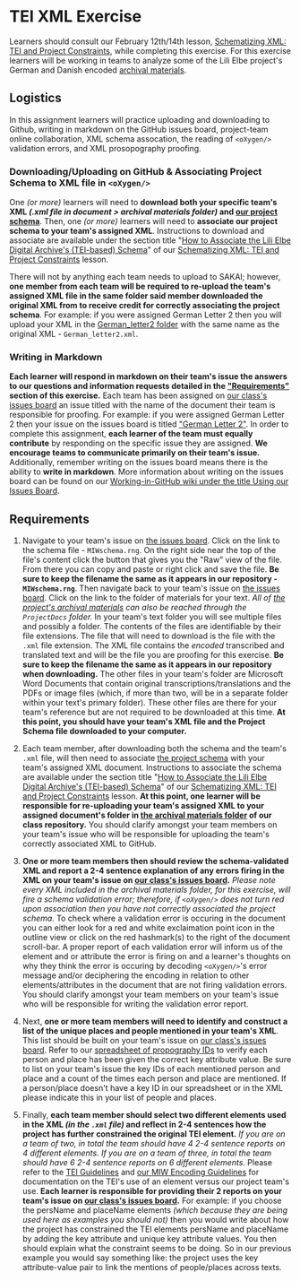 # TEI XML Exercise  
  
Learners should consult our February 12th/14th lesson, [Schematizing XML: TEI and Project Constraints](https://github.com/RJP43/LiliElbe_EngagedLearners/wiki/Schematizing-XML:-TEI-and-Project-Constraints), while completing this exercise. For this exercise learners will be working in teams to analyze some of the Lili Elbe project's German and Danish encoded [archival materials](https://github.com/RJP43/LiliElbe_EngagedLearners/tree/master/ProjectDocs/archivalMaterials).   
  
## Logistics  
  In this assignment learners will practice uploading and downloading to Github, writing in markdown on the GitHub issues board, project-team online collaboration, XML schema assocation, the reading of `<oXygen/>` validation errors, and XML prosopography proofing.   
    
### Downloading/Uploading on GitHub & Associating Project Schema to XML file in `<oXygen/>`  
One *(or more)* learners will need to **download both your specific team's XML *(.xml file in document > archival materials folder)* and [our project schema](https://github.com/RJP43/LiliElbe_EngagedLearners/blob/master/WIKIandREADMEmaterials/MIWschema.rng)**. Then, one *(or more)* learners will need to **associate our project schema to your team's assigned XML**. Instructions to download and associate are available under the section title "[How to Associate the Lili Elbe Digital Archive's (TEI-based) Schema](https://github.com/RJP43/LiliElbe_EngagedLearners/wiki/Schematizing-XML:-TEI-and-Project-Constraints#how-to-associate-the-lili-elbe-digital-archives-tei-based-schema)" of our [Schematizing XML: TEI and Project Constraints](https://github.com/RJP43/LiliElbe_EngagedLearners/wiki/Schematizing-XML:-TEI-and-Project-Constraints) lesson.      
  
There will not by anything each team needs to upload to SAKAI; however, **one member from each team will be required to re-upload the team's assigned XML file in the same folder said member downloaded the original XML from to receive credit for correctly associating the project schema**. For example: if you were assigned German Letter 2 then you will upload your XML in the [German_letter2 folder](https://github.com/RJP43/LiliElbe_EngagedLearners/tree/master/ProjectDocs/archivalMaterials/German_archive/German_letter2) with the same name as the original XML - `German_letter2.xml`.  
  
### Writing in Markdown
**Each learner will respond in markdown on their team's issue the answers to our questions and information requests detailed in the ["Requirements"](https://github.com/RJP43/LiliElbe_EngagedLearners/blob/master/Exercises/TEIxml_exercise.md#requirements) section of this exercise.** Each team has been assigned on [our class's issues board](https://github.com/RJP43/LiliElbe_EngagedLearners/issues) an issue titled with the name of the document their team is responsible for proofing. For example: if you were assigned German Letter 2 then your issue on the issues board is titled ["German Letter 2"](https://github.com/RJP43/LiliElbe_EngagedLearners/issues/9). In order to complete this assignment, **each learner of the team must equally contribute** by responding on the specific issue they are assigned. **We encourage teams to communicate primarily on their team's issue.** Additionally, remember writing on the issues board means there is the ability to **write in markdown**. More information about writing on the issues board can be found on our [Working-in-GitHub wiki under the title Using our Issues Board](https://github.com/RJP43/LiliElbe_EngagedLearners/wiki/Working-in-GitHub#using-our-issues-board).         
    
## Requirements   
1. Navigate to your team's issue on [the issues board](https://github.com/RJP43/LiliElbe_EngagedLearners/issues). Click on the link to the schema file - `MIWschema.rng`. On the right side near the top of the file's content click the button that gives you the "Raw" view of the file. From there you can copy and paste or right click and save the file. **Be sure to keep the filename the same as it appears in our repository - `MIWschema.rng`**. Then navigate back to your team's issue on [the issues board](https://github.com/RJP43/LiliElbe_EngagedLearners/issues). Click on the link to the folder of materials for your text. *All of [the project's archival materials](https://github.com/RJP43/LiliElbe_EngagedLearners/tree/master/ProjectDocs/archivalMaterials) can also be reached through the `ProjectDocs` folder.* In your team's text folder you will see multiple files and possibly a folder. The contents of the files are identifiable by their file extensions. The file that will need to download is the file with the `.xml` file extension. The XML file contains the *encoded* transcribed and translated text and will be the file you are proofing for this exercise. **Be sure to keep the filename the same as it appears in our repository when downloading.** The other files in your team's folder are Microsoft Word Documents that contain original transcriptions/translations and the PDFs or image files (which, if more than two, will be in a separate folder within your text's primary folder). These other files are there for your team's reference but are not required to be downloaded at this time. **At this point, you should have your team's XML file and the Project Schema file downloaded to your computer.**  
  
2. Each team member, after downloading both the schema and the team's `.xml` file, will then need to associate [the project schema](https://github.com/RJP43/LiliElbe_EngagedLearners/blob/master/WIKIandREADMEmaterials/MIWschema.rng) with your team's assigned XML document. Instructions to associate the schema are available under the section title "[How to Associate the Lili Elbe Digital Archive's (TEI-based) Schema](https://github.com/RJP43/LiliElbe_EngagedLearners/wiki/Schematizing-XML:-TEI-and-Project-Constraints#how-to-associate-the-lili-elbe-digital-archives-tei-based-schema)" of our [Schematizing XML: TEI and Project Constraints](https://github.com/RJP43/LiliElbe_EngagedLearners/wiki/Schematizing-XML:-TEI-and-Project-Constraints) lesson.  **At this point, one learner will be responsible for re-uploading your team's assigned XML to your assigned document's folder in [the archival materials folder](https://github.com/RJP43/LiliElbe_EngagedLearners/tree/master/ProjectDocs/archivalMaterials) of our class repository.**  You should clarify amongst your team members on your team's issue who will be responsible for uploading the team's correctly associated XML to GitHub.    

3. **One or more team members then should review the schema-validated XML and report a 2-4 sentence explanation of any errors firing in the XML on your team's issue on [our class's issues board](https://github.com/RJP43/LiliElbe_EngagedLearners/issues).** *Please note every XML included in the archival materials folder, for this exercise, will fire a schema validation error; therefore, if `<oXygen/>` does not turn red upon association then you have not correctly associated the project schema.*  To check where a validation error is occuring in the document you can either look for a red and white exclaimation point icon in the outline view or click on the red hashmark(s) to the right of the document scroll-bar.  A proper report of each validation error will inform us of the element and or attribute the error is firing on and a learner's thoughts on why they think the error is occuring by decoding `<oXygen/>`'s error message and/or deciphering the encoding in relation to other elements/attributes in the document that are not firing validation errors.  You should clarify amongst your team members on your team's issue who will be responsible for writing the validation error report.       
    
4. Next, **one or more team members will need to identify and construct a list of the unique places and people mentioned in your team's XML**. This list should be built on your team's issue on [our class's issues board](https://github.com/RJP43/LiliElbe_EngagedLearners/issues). Refer to our [spreadsheet of propography IDs](https://docs.google.com/spreadsheets/d/1TGp-RpKQi7rLHhdZTs4Vr6Ft91kPipfBwQR_7ii9bng/edit?usp=sharing) to verify each person and place has been given the correct key attribute value. Be sure to list on your team's issue the key IDs of each mentioned person and place and a count of the times each person and place are mentioned. If a person/place doesn't have a key ID in our spreadsheet or in the XML please indicate this in your list of people and places.  

5.  Finally, **each team member should select two different elements used in the XML *(in the `.xml` file)* and reflect in 2-4 sentences how the project has further constrained the original TEI element.** *If you are on a team of two, in total the team should have 4 2-4 sentence reports on 4 different elements. If you are on a team of three, in total the team should have 6 2-4 sentence reports on 6 different elements.*  Please refer to the [TEI Guidelines](https://www.tei-c.org/release/doc/tei-p5-doc/en/html/index.html) and [our MIW Encoding Guidelines](https://docs.google.com/document/d/1ReYDRpBSuiVPZsVoj2gOfuz_HP2whJwX-thl4ZtPUws/edit?usp=sharing) for documentation on the TEI's use of an element versus our project team's use. **Each learner is responsible for providing their 2 reports on your team's issue on [our class's issues board](https://github.com/RJP43/LiliElbe_EngagedLearners/issues).** For example: if you choose the persName and placeName elements *(which because they are being used here as examples you should not)* then you would write about how the project has constrained the TEI elements persName and placeName by adding the key attribute and unique key attribute values. You then should explain what the constraint seems to be doing. So in our previous example you would say something like: the project uses the key attribute-value pair to link the mentions of people/places across texts.   
